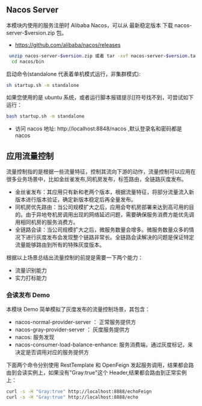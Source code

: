 ## Nacos Server

本模块内使用的服务注册时 Alibaba Nacos，可以从 最新稳定版本 下载 nacos-server-$version.zip 包。

- https://github.com/alibaba/nacos/releases

```sh
 unzip nacos-server-$version.zip 或者 tar -xvf nacos-server-$version.tar.gz
  cd nacos/bin
```

启动命令(standalone 代表着单机模式运行，非集群模式):

```sh
sh startup.sh -m standalone
```

如果您使用的是 ubuntu 系统，或者运行脚本报错提示[[符号找不到，可尝试如下运行：

```sh
bash startup.sh -m standalone
```

- 访问 nacos 地址: http://localhost:8848/nacos ,默认登录名和密码都是 nacos

## 应用流量控制

流量控制指的是根据一些流量特征，控制其流向下游的动作，流量控制可以应用在很多业务场景中，比如金丝雀发布,同机房发布，标签路由，全链路灰度发布。

- 金丝雀发布：其应用只有新和老两个版本，根据流量特征，将部分流量流入新版本进行版本验证，确定新版本稳定后再全量发布。
- 同机房优先路由：当公司规模扩大之后，应用会夸机房部署来达到高可用的目的。由于异地夸机房调用出现的网络延迟问题，需要确保服务消费方能优先调用相同机房的服务消费方。
- 全链路会读：当公司规模扩大之后，微服务数量会增多。微服务数量众多的情况下进行灰度发布会发现整个链路非常长。全链路会读解决的问题是保证特定流量能够路由到所有的特殊灰度版本。

根据以上场景总结出流量控制的前提是需要一下两个能力：

- 流量识别能力
- 实力打标能力

### 会读发布 Demo

本模块 Demo 简单模拟了灰度发布的流量控制场景，其包含：

- nacos-normal-provider-server ： 正常服务提供方
- nacos-gray-provider-server ： 灰度服务提供方
- nacos: 服务发现
- nacos-consumer-load-balance-enhance: 服务消费端，通过灰度标记，来决定是否调用对应的服务提供方

下面两个命令分别使用 RestTemplate 和 OpenFeign 发起服务调用，结果都会路由到会读实例上，如果没有"Gray:true"这个 Header,结果都会路由到正常实例上：

```sh
curl -s -H "Gray:true" http://localhost:8888/echoFeign
curl -s -H "Gray:true" http://localhost:8888/echo
```

